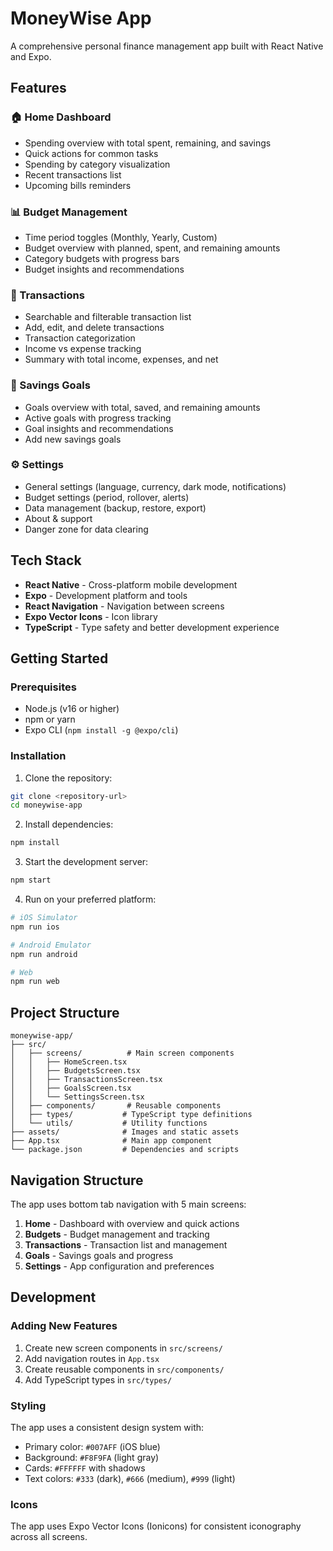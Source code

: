 # MoneyWise App

A comprehensive personal finance management app built with React Native and Expo.

## Features

### 🏠 Home Dashboard
- Spending overview with total spent, remaining, and savings
- Quick actions for common tasks
- Spending by category visualization
- Recent transactions list
- Upcoming bills reminders

### 📊 Budget Management
- Time period toggles (Monthly, Yearly, Custom)
- Budget overview with planned, spent, and remaining amounts
- Category budgets with progress bars
- Budget insights and recommendations

### 📝 Transactions
- Searchable and filterable transaction list
- Add, edit, and delete transactions
- Transaction categorization
- Income vs expense tracking
- Summary with total income, expenses, and net

### 🎯 Savings Goals
- Goals overview with total, saved, and remaining amounts
- Active goals with progress tracking
- Goal insights and recommendations
- Add new savings goals

### ⚙️ Settings
- General settings (language, currency, dark mode, notifications)
- Budget settings (period, rollover, alerts)
- Data management (backup, restore, export)
- About & support
- Danger zone for data clearing

## Tech Stack

- **React Native** - Cross-platform mobile development
- **Expo** - Development platform and tools
- **React Navigation** - Navigation between screens
- **Expo Vector Icons** - Icon library
- **TypeScript** - Type safety and better development experience

## Getting Started

### Prerequisites

- Node.js (v16 or higher)
- npm or yarn
- Expo CLI (`npm install -g @expo/cli`)

### Installation

1. Clone the repository:
```bash
git clone <repository-url>
cd moneywise-app
```

2. Install dependencies:
```bash
npm install
```

3. Start the development server:
```bash
npm start
```

4. Run on your preferred platform:
```bash
# iOS Simulator
npm run ios

# Android Emulator
npm run android

# Web
npm run web
```

## Project Structure

```
moneywise-app/
├── src/
│   ├── screens/          # Main screen components
│   │   ├── HomeScreen.tsx
│   │   ├── BudgetsScreen.tsx
│   │   ├── TransactionsScreen.tsx
│   │   ├── GoalsScreen.tsx
│   │   └── SettingsScreen.tsx
│   ├── components/       # Reusable components
│   ├── types/           # TypeScript type definitions
│   └── utils/           # Utility functions
├── assets/              # Images and static assets
├── App.tsx              # Main app component
└── package.json         # Dependencies and scripts
```

## Navigation Structure

The app uses bottom tab navigation with 5 main screens:

1. **Home** - Dashboard with overview and quick actions
2. **Budgets** - Budget management and tracking
3. **Transactions** - Transaction list and management
4. **Goals** - Savings goals and progress
5. **Settings** - App configuration and preferences

## Development

### Adding New Features

1. Create new screen components in `src/screens/`
2. Add navigation routes in `App.tsx`
3. Create reusable components in `src/components/`
4. Add TypeScript types in `src/types/`

### Styling

The app uses a consistent design system with:
- Primary color: `#007AFF` (iOS blue)
- Background: `#F8F9FA` (light gray)
- Cards: `#FFFFFF` with shadows
- Text colors: `#333` (dark), `#666` (medium), `#999` (light)

### Icons

The app uses Expo Vector Icons (Ionicons) for consistent iconography across all screens.
